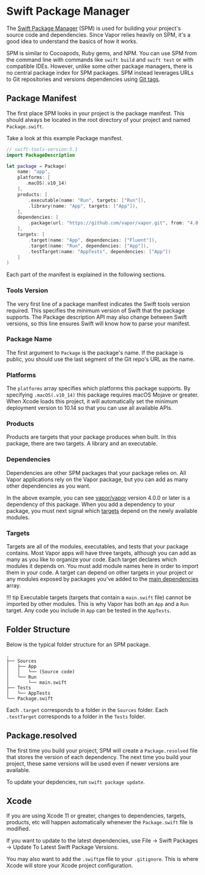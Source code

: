 # Swift Package Manager

The [Swift Package Manager](https://swift.org/package-manager/) (SPM) is used for building your project's source code and dependencies. Since Vapor relies heavily on SPM, it's a good idea to understand the basics of how it works.

SPM is similar to Cocoapods, Ruby gems, and NPM. You can use SPM from the command line with commands like `swift build` and `swift test` or with compatible IDEs. However, unlike some other package managers, there is no central package index for SPM packages. SPM instead leverages URLs to Git repositories and versions dependencies using [Git tags](https://git-scm.com/book/en/v2/Git-Basics-Tagging). 

## Package Manifest

The first place SPM looks in your project is the package manifest. This should always be located in the root directory of your project and named `Package.swift`.

Take a look at this example Package manifest.

```swift
// swift-tools-version:5.1
import PackageDescription

let package = Package(
    name: "app",
    platforms: [
       .macOS(.v10_14)
    ],
    products: [
        .executable(name: "Run", targets: ["Run"]),
        .library(name: "App", targets: ["App"]),
    ],
    dependencies: [
        .package(url: "https://github.com/vapor/vapor.git", from: "4.0.0"),
    ],
    targets: [
        .target(name: "App", dependencies: ["Fluent"]),
        .target(name: "Run", dependencies: ["App"]),
        .testTarget(name: "AppTests", dependencies: ["App"])
    ]
)

```

Each part of the manifest is explained in the following sections.

### Tools Version

The very first line of a package manifest indicates the Swift tools version required. This specifies the minimum version of Swift that the package supports. The Package description API may also change between Swift versions, so this line ensures Swift will know how to parse your manifest. 

### Package Name

The first argument to `Package` is the package's name. If the package is public, you should use the last segment of the Git repo's URL as the name.

### Platforms

The `platforms` array specifies which platforms this package supports. By specifying `.macOS(.v10_14)` this package requires macOS Mojave or greater. When Xcode loads this project, it will automatically set the minimum deployment version to 10.14 so that you can use all available APIs.

### Products

Products are targets that your package produces when built. In this package, there are two targets. A library and an executable. 

### Dependencies

Dependencies are other SPM packages that your package relies on. All Vapor applications rely on the Vapor package, but you can add as many other dependencies as you want.

In the above example, you can see [vapor/vapor](https://github.com/vapor/vapor) version 4.0.0 or later is a dependency of this package. When you add a dependency to your package, you must next signal which [targets](#targets) depend on
the newly available modules.

### Targets

Targets are all of the modules, executables, and tests that your package contains. Most Vapor apps will have three targets, although you can add as many as you like to organize your code. Each target declares which modules it depends on. You must add module names here in order to import them in your code. A target can depend on other targets in your project or any modules exposed by packages you've added to
the [main dependencies](#dependencies) array.

!!! tip
    Executable targets (targets that contain a `main.swift` file) cannot be imported by other modules.
    This is why Vapor has both an `App` and a `Run` target.
    Any code you include in `App` can be tested in the `AppTests`.

## Folder Structure

Below is the typical folder structure for an SPM package.

```
.
├── Sources
│   ├── App
│   │   └── (Source code)
│   └── Run
│       └── main.swift
├── Tests
│   └── AppTests
└── Package.swift
```

Each `.target` corresponds to a folder in the `Sources` folder. 
Each `.testTarget` corresponds to a folder in the `Tests` folder.

## Package.resolved

The first time you build your project, SPM will create a `Package.resolved` file that stores the version of each dependency. The next time you build your project, these same versions will be used even if newer versions are available. 

To update your depdencies, run `swift package update`. 

## Xcode

If you are using Xcode 11 or greater, changes to dependencies, targets, products, etc will happen automatically whenever the `Package.swift` file is modified. 

If you want to update to the latest dependencies, use File &rarr; Swift Packages &rarr; Update To Latest Swift Package Versions.

You may also want to add the `.swiftpm` file to your `.gitignore`. This is where Xcode will store your Xcode project configuration.
